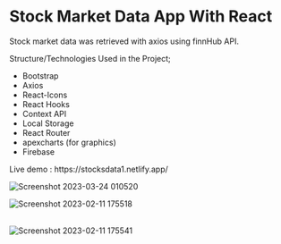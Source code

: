 <h1> Stock Market Data App With React </h1>
<p> Stock market data was retrieved with axios using finnHub API. </p>
<p> Structure/Technologies Used in the Project; </p>
<ul>
<li>Bootstrap </li>
<li> Axios</li>
<li>React-Icons </li>
<li> React Hooks</li>
<li> Context API</li>
<li>Local Storage </li>
<li> React Router </li>
<li> apexcharts (for graphics) </li>
  <li> Firebase </li> 
</ul>
<p> Live demo : https://stocksdata1.netlify.app/ </p>

![Screenshot 2023-03-24 010520](https://user-images.githubusercontent.com/95571155/227375520-0a84a36d-ba73-48c7-8f58-573de14345ca.png)




![Screenshot 2023-02-11 175518](https://user-images.githubusercontent.com/95571155/218266147-28ad162e-109e-4395-b75a-a74633cfa8ad.png)
<br><br>

![Screenshot 2023-02-11 175541](https://user-images.githubusercontent.com/95571155/218266155-0111e1d5-99dd-4a48-b63f-dc08df975a54.png)
